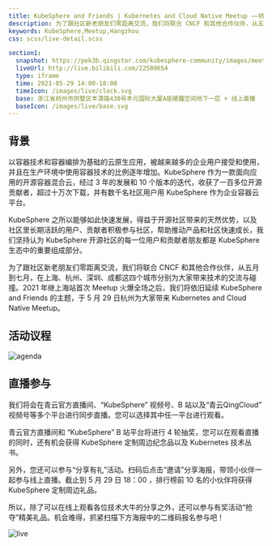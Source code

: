 ```yaml
---
title: KubeSphere and Friends | Kubernetes and Cloud Native Meetup ——杭州站
description: 为了跟社区新老朋友们零距离交流，我们将联合 CNCF 和其他合作伙伴，从五月到七月，在上海、杭州、深圳、成都这四个城市分别为大家带来技术的交流与碰撞。2021 年继上海站首次 Meetup 火爆全场之后，我们将依旧延续 KubeSphere and Friends 的主题，于 5 月 29 日杭州为大家带来 Kubernetes and Cloud Native Meetup。
keywords: KubeSphere,Meetup,Hangzhou
css: scss/live-detail.scss

section1:
  snapshot: https://pek3b.qingstor.com/kubesphere-community/images/meetup-hangzhou-kv.png
  liveUrl: http://live.bilibili.com/22580654
  type: iframe
  time: 2021-05-29 14:00-18:00
  timeIcon: /images/live/clock.svg
  base: 浙江省杭州市拱墅区丰潭路430号丰元国际大厦A座硬趣空间地下一层 + 线上直播
  baseIcon: /images/live/base.svg
---
```


## 背景

以容器技术和容器编排为基础的云原生应用，被越来越多的企业用户接受和使用，并且在生产环境中使用容器技术的比例逐年增加。KubeSphere 作为一款面向应用的开源容器混合云，经过 3 年的发展和 10 个版本的迭代，收获了一百多位开源贡献者，超过十万次下载，并有数千名社区用户用 KubeSphere 作为企业容器云平台。

KubeSphere 之所以能够如此快速发展，得益于开源社区带来的天然优势，以及社区里长期活跃的用户、贡献者积极参与社区，帮助推动产品和社区快速成长，我们坚持认为 KubeSphere 开源社区的每一位用户和贡献者朋友都是 KubeSphere 生态中的重要组成部分。

为了跟社区新老朋友们零距离交流，我们将联合 CNCF 和其他合作伙伴，从五月到七月，在上海、杭州、深圳、成都这四个城市分别为大家带来技术的交流与碰撞。2021 年继上海站首次 Meetup 火爆全场之后，我们将依旧延续 KubeSphere and Friends 的主题，于 5 月 29 日杭州为大家带来 Kubernetes and Cloud Native Meetup。

## 活动议程

![agenda](https://pek3b.qingstor.com/kubesphere-community/images/agenda-hangzhou.png)

## 直播参与

我们将会在青云官方直播间、“KubeSphere” 视频号、B 站以及“青云QingCloud” 视频号等多个平台进行同步直播。您可以选择其中任一平台进行观看。

青云官方直播间和 “KubeSphere” B 站平台将进行 4 轮抽奖，您可以在观看直播的同时，还有机会获得 KubeSphere 定制周边纪念品以及 Kubernetes 技术丛书。

另外，您还可以参与“分享有礼”活动。扫码后点击“邀请”分享海报，带领小伙伴一起参与线上直播。截止到 5 月 29 日 18：00 ，排行榜前 10 名的小伙伴将获得 KubeSphere 定制周边礼品。

所以，除了可以在线上观看各位技术大牛的分享之外，还可以参与有奖活动“抢夺”精美礼品。机会难得，抓紧扫描下方海报中的二维码报名参与吧！

![live](https://pek3b.qingstor.com/kubesphere-community/images/live-hangzhoumeetup.png)